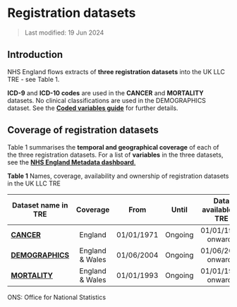 # Registration datasets
>Last modified: 19 Jun 2024
## Introduction  
NHS England flows extracts of **three registration datasets** into the UK LLC TRE - see Table 1.

**ICD-9** and **ICD-10 codes** are used in the **CANCER** and **MORTALITY** datasets. No clinical classifications are used in the DEMOGRAPHICS dataset. See the [**Coded variables guide**](../Coding/coding_intro.md) for further details.

## Coverage of registration datasets
Table 1 summarises the **temporal and geographical coverage** of each of the three registration datasets. For a list of **variables** in the three datasets, see the [**NHS England Metadata dashboard**.](https://digital.nhs.uk/services/data-access-request-service-dars/dars-products-and-services/metadata-dashboard) 

**Table 1** Names, coverage, availability and ownership of registration datasets in the UK LLC TRE

| **Dataset name in TRE**|**Coverage**|**From**|**Until**|**Data available in TRE**|**Owner**|
|---|:---:|:---:|:---:|:---:|:---:|
|[**CANCER**](../Registration%20datasets/CANCER/CANCER.ipynb)|England|01/01/1971|Ongoing|01/01/1971 onwards|NHSE|
|[**DEMOGRAPHICS**](../Registration%20datasets/DEMOGRAPHICS/Demographics.md)|England & Wales|01/06/2004|Ongoing|01/06/2004 onwards|NHSE|
|[**MORTALITY**](../Registration%20datasets/MORTALITY/MORTALITY.ipynb)|England & Wales|01/01/1993|Ongoing|01/01/1993 onwards|ONS|  |  

ONS: Office for National Statistics  






